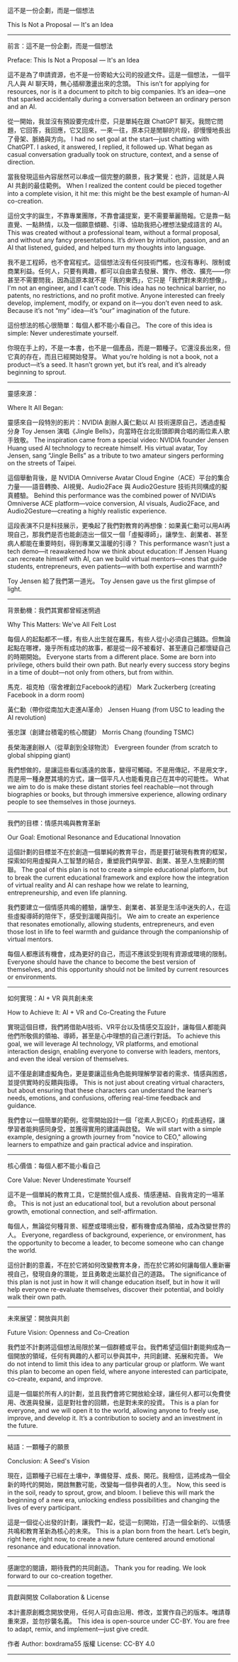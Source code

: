 這不是一份企劃，而是一個想法

This Is Not a Proposal — It's an Idea


---

前言：這不是一份企劃，而是一個想法

Preface: This Is Not a Proposal — It's an Idea

這不是為了申請資源，也不是一份寄給大公司的投遞文件。這是一個想法，一個平凡人與 AI 聊天時，無心插柳激盪出來的念頭。
This isn’t for applying for resources, nor is it a document to pitch to big companies. It’s an idea—one that sparked accidentally during a conversation between an ordinary person and an AI.

從一開始，我並沒有預設要完成什麼，只是單純在跟 ChatGPT 聊天。我問它問題，它回答，我回應，它又回來，一來一往，原本只是閒聊的片段，卻慢慢地長出了骨架、脈絡與方向。
I had no set goal at the start—just chatting with ChatGPT. I asked, it answered, I replied, it followed up. What began as casual conversation gradually took on structure, context, and a sense of direction.

當我發現這些內容居然可以串成一個完整的願景，我才驚覺：也許，這就是人與 AI 共創的最佳範例。
When I realized the content could be pieced together into a complete vision, it hit me: this might be the best example of human-AI co-creation.

這份文字的誕生，不靠專業團隊，不靠會議提案，更不需要華麗簡報。它是靠一點直覺、一點熱情，以及一個願意傾聽、引導、協助我把心裡想法變成語言的 AI。
This was created without a professional team, without a formal proposal, and without any fancy presentations. It’s driven by intuition, passion, and an AI that listened, guided, and helped turn my thoughts into language.

我不是工程師，也不會寫程式。這個想法沒有任何技術門檻，也沒有專利、限制或商業利益。任何人，只要有興趣，都可以自由拿去發展、實作、修改、擴充——你甚至不需要問我，因為這原本就不是「我的東西」，它只是「我們對未來的想像」。
I'm not an engineer, and I can’t code. This idea has no technical barrier, no patents, no restrictions, and no profit motive. Anyone interested can freely develop, implement, modify, or expand on it—you don’t even need to ask. Because it’s not “my” idea—it’s “our” imagination of the future.

這份想法的核心很簡單：每個人都不能小看自己。
The core of this idea is simple: Never underestimate yourself.

你現在手上的，不是一本書，也不是一個產品，而是一顆種子。它還沒長出來，但它真的存在，而且已經開始發芽。
What you’re holding is not a book, not a product—it’s a seed. It hasn’t grown yet, but it’s real, and it’s already beginning to sprout.


---

靈感來源：

Where It All Began:

靈感來自一段特別的影片：NVIDIA 創辦人黃仁勳以 AI 技術還原自己，透過虛擬分身 Toy Jensen 演唱《Jingle Bells》，向當時在台北街頭即興合唱的兩位素人歌手致敬。
The inspiration came from a special video: NVIDIA founder Jensen Huang used AI technology to recreate himself. His virtual avatar, Toy Jensen, sang “Jingle Bells” as a tribute to two amateur singers performing on the streets of Taipei.

這個舉動背後，是 NVIDIA Omniverse Avatar Cloud Engine（ACE）平台的集合力量——語音轉換、AI視覺、Audio2Face 與 Audio2Gesture 技術共同構成的擬真體驗。
Behind this performance was the combined power of NVIDIA’s Omniverse ACE platform—voice conversion, AI visuals, Audio2Face, and Audio2Gesture—creating a highly realistic experience.

這段表演不只是科技展示，更喚起了我們對教育的再想像：如果黃仁勳可以用AI再現自己，那我們是否也能創造出一個又一個「虛擬導師」，讓學生、創業者、甚至病人都能在重要時刻，得到專業又溫暖的引導？
This performance wasn’t just a tech demo—it reawakened how we think about education: If Jensen Huang can recreate himself with AI, can we build virtual mentors—ones that guide students, entrepreneurs, even patients—with both expertise and warmth?

Toy Jensen 給了我們第一道光。
Toy Jensen gave us the first glimpse of light.


---

背景動機：我們其實都曾經迷惘過

Why This Matters: We've All Felt Lost

每個人的起點都不一樣，有些人出生就在羅馬，有些人從小必須自己鋪路。但無論起點在哪裡，幾乎所有成功的故事，都是從一段不被看好、甚至連自己都懷疑自己的時期開始。
Everyone starts from a different place. Some are born into privilege, others build their own path. But nearly every success story begins in a time of doubt—not only from others, but from within.

馬克．祖克柏（宿舍裡創立Facebook的過程）
Mark Zuckerberg (creating Facebook in a dorm room)

黃仁勳（帶你從南加大走進AI革命）
Jensen Huang (from USC to leading the AI revolution)

張忠謀（創建台積電的核心關鍵）
Morris Chang (founding TSMC)

長榮海運創辦人（從草創到全球物流）
Evergreen founder (from scratch to global shipping giant)

我們想做的，是讓這些看似遙遠的故事，變得可觸碰。不是用傳記，不是用文字，而是用一種身歷其境的方式，讓一個平凡人也能看見自己在其中的可能性。
What we aim to do is make these distant stories feel reachable—not through biographies or books, but through immersive experience, allowing ordinary people to see themselves in those journeys.


---

我們的目標：情感共鳴與教育革新

Our Goal: Emotional Resonance and Educational Innovation

這個計劃的目標並不在於創造一個單純的教育平台，而是要打破現有教育的框架，探索如何用虛擬與人工智慧的結合，重塑我們與學習、創業、甚至人生規劃的關聯。
The goal of this plan is not to create a simple educational platform, but to break the current educational framework and explore how the integration of virtual reality and AI can reshape how we relate to learning, entrepreneurship, and even life planning.

我們要建立一個情感共鳴的體驗，讓學生、創業者、甚至是生活中迷失的人，在這些虛擬導師的陪伴下，感受到溫暖與指引。
We aim to create an experience that resonates emotionally, allowing students, entrepreneurs, and even those lost in life to feel warmth and guidance through the companionship of virtual mentors.

每個人都應該有機會，成為更好的自己，而這不應該受到現有資源或環境的限制。
Everyone should have the chance to become the best version of themselves, and this opportunity should not be limited by current resources or environments.


---

如何實現：AI + VR 與共創未來

How to Achieve It: AI + VR and Co-Creating the Future

實現這個目標，我們將借助AI技術、VR平台以及情感交互設計，讓每個人都能與他們所敬佩的領袖、導師，甚至是心中理想的自己進行對話。
To achieve this goal, we will leverage AI technology, VR platforms, and emotional interaction design, enabling everyone to converse with leaders, mentors, and even the ideal version of themselves.

這不僅是創建虛擬角色，更是要讓這些角色能夠理解學習者的需求、情感與困惑，並提供實時的反饋與指導。
This is not just about creating virtual characters, but about ensuring that these characters can understand the learner’s needs, emotions, and confusions, offering real-time feedback and guidance.

我們會以一個簡單的範例，從零開始設計一個「從素人到CEO」的成長過程，讓學習者能夠感同身受，並獲得實用的建議與啟發。
We will start with a simple example, designing a growth journey from "novice to CEO," allowing learners to empathize and gain practical advice and inspiration.


---

核心價值：每個人都不能小看自己

Core Value: Never Underestimate Yourself

這不是一個單純的教育工具，它是關於個人成長、情感連結、自我肯定的一場革命。
This is not just an educational tool, but a revolution about personal growth, emotional connection, and self-affirmation.

每個人，無論從何種背景、經歷或環境出發，都有機會成為領袖，成為改變世界的人。
Everyone, regardless of background, experience, or environment, has the opportunity to become a leader, to become someone who can change the world.

這份計劃的意義，不在於它將如何改變教育本身，而在於它將如何讓每個人重新審視自己，發現自身的潛能，並且勇敢走出屬於自己的道路。
The significance of this plan is not just in how it will change education itself, but in how it will help everyone re-evaluate themselves, discover their potential, and boldly walk their own path.


---

未來展望：開放與共創

Future Vision: Openness and Co-Creation

我們並不計劃將這個想法局限於某一個群體或平台。我們希望這個計劃能夠成為一個開放的領域，任何有興趣的人都可以參與其中，共同創建、拓展和完善。
We do not intend to limit this idea to any particular group or platform. We want this plan to become an open field, where anyone interested can participate, co-create, expand, and improve.

這是一個屬於所有人的計劃，並且我們會將它開放給全球，讓任何人都可以免費使用、改進與發展，這是對社會的回饋，也是對未來的投資。
This is a plan for everyone, and we will open it to the world, allowing anyone to freely use, improve, and develop it. It’s a contribution to society and an investment in the future.


---

結語：一顆種子的願景

Conclusion: A Seed's Vision

現在，這顆種子已經在土壤中，準備發芽、成長、開花。我相信，這將成為一個全新的時代的開始，開啟無數可能，改變每一個參與者的人生。
Now, this seed is in the soil, ready to sprout, grow, and bloom. I believe this will mark the beginning of a new era, unlocking endless possibilities and changing the lives of every participant.

這是一個從心出發的計劃，讓我們一起，從這一刻開始，打造一個全新的、以情感共鳴和教育革新為核心的未來。
This is a plan born from the heart. Let’s begin, right here, right now, to create a new future centered around emotional resonance and educational innovation.


---

感謝您的閱讀，期待我們的共同創造。
Thank you for reading. We look forward to our co-creation together.

---

貢獻與開放 Collaboration & License

本計畫原創概念開放使用，任何人可自由沿用、修改，並實作自己的版本。唯請尊重來源，並勿抄襲名義。
This idea is open-source under CC-BY. You are free to adapt, remix, and implement—just give credit.

作者 Author: boxdrama55
版權 License: CC-BY 4.0


---



